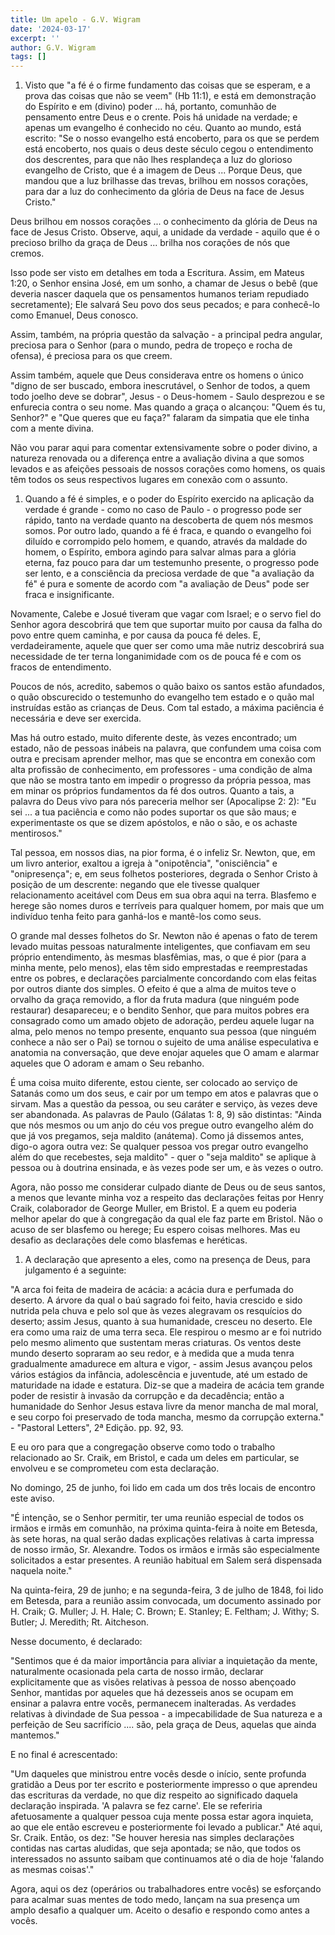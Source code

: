 ```yaml
---
title: Um apelo - G.V. Wigram
date: '2024-03-17'
excerpt: ''
author: G.V. Wigram
tags: []
---
```

1.  Visto que \"a fé é o firme fundamento das coisas que se esperam, e a
    prova das coisas que não se veem\" (Hb 11:1), e está em demonstração
    do Espírito e em (divino) poder \... há, portanto, comunhão de
    pensamento entre Deus e o crente. Pois há unidade na verdade; e
    apenas um evangelho é conhecido no céu. Quanto ao mundo, está
    escrito: \"Se o nosso evangelho está encoberto, para os que se
    perdem está encoberto, nos quais o deus deste século cegou o
    entendimento dos descrentes, para que não lhes resplandeça a luz do
    glorioso evangelho de Cristo, que é a imagem de Deus \... Porque
    Deus, que mandou que a luz brilhasse das trevas, brilhou em nossos
    corações, para dar a luz do conhecimento da glória de Deus na face
    de Jesus Cristo.\"

Deus brilhou em nossos corações \... o conhecimento da glória de Deus na
face de Jesus Cristo. Observe, aqui, a unidade da verdade - aquilo que é
o precioso brilho da graça de Deus \... brilha nos corações de nós que
cremos.

Isso pode ser visto em detalhes em toda a Escritura. Assim, em Mateus
1:20, o Senhor ensina José, em um sonho, a chamar de Jesus o bebê (que
deveria nascer daquela que os pensamentos humanos teriam repudiado
secretamente); Ele salvará Seu povo dos seus pecados; e para conhecê-lo
como Emanuel, Deus conosco.

Assim, também, na própria questão da salvação - a principal pedra
angular, preciosa para o Senhor (para o mundo, pedra de tropeço e rocha
de ofensa), é preciosa para os que creem.

Assim também, aquele que Deus considerava entre os homens o único
\"digno de ser buscado, embora inescrutável, o Senhor de todos, a quem
todo joelho deve se dobrar\", Jesus - o Deus-homem - Saulo desprezou e
se enfurecia contra o seu nome. Mas quando a graça o alcançou: \"Quem és
tu, Senhor?\" e \"Que queres que eu faça?\" falaram da simpatia que ele
tinha com a mente divina.

Não vou parar aqui para comentar extensivamente sobre o poder divino, a
natureza renovada ou a diferença entre a avaliação divina a que somos
levados e as afeições pessoais de nossos corações como homens, os quais
têm todos os seus respectivos lugares em conexão com o assunto.

1.  Quando a fé é simples, e o poder do Espírito exercido na aplicação
    da verdade é grande - como no caso de Paulo - o progresso pode ser
    rápido, tanto na verdade quanto na descoberta de quem nós mesmos
    somos. Por outro lado, quando a fé é fraca, e quando o evangelho foi
    diluído e corrompido pelo homem, e quando, através da maldade do
    homem, o Espírito, embora agindo para salvar almas para a glória
    eterna, faz pouco para dar um testemunho presente, o progresso pode
    ser lento, e a consciência da preciosa verdade de que \"a avaliação
    da fé\" é pura e somente de acordo com \"a avaliação de Deus\" pode
    ser fraca e insignificante.

Novamente, Calebe e Josué tiveram que vagar com Israel; e o servo fiel
do Senhor agora descobrirá que tem que suportar muito por causa da falha
do povo entre quem caminha, e por causa da pouca fé deles. E,
verdadeiramente, aquele que quer ser como uma mãe nutriz descobrirá sua
necessidade de ter terna longanimidade com os de pouca fé e com os
fracos de entendimento.

Poucos de nós, acredito, sabemos o quão baixo os santos estão afundados,
o quão obscurecido o testemunho do evangelho tem estado e o quão mal
instruídas estão as crianças de Deus. Com tal estado, a máxima paciência
é necessária e deve ser exercida.

Mas há outro estado, muito diferente deste, às vezes encontrado; um
estado, não de pessoas inábeis na palavra, que confundem uma coisa com
outra e precisam aprender melhor, mas que se encontra em conexão com
alta profissão de conhecimento, em professores - uma condição de alma
que não se mostra tanto em impedir o progresso da própria pessoa, mas em
minar os próprios fundamentos da fé dos outros. Quanto a tais, a palavra
do Deus vivo para nós pareceria melhor ser (Apocalipse 2: 2): \"Eu sei
\... a tua paciência e como não podes suportar os que são maus; e
experimentaste os que se dizem apóstolos, e não o são, e os achaste
mentirosos.\"

Tal pessoa, em nossos dias, na pior forma, é o infeliz Sr. Newton, que,
em um livro anterior, exaltou a igreja à \"onipotência\",
\"onisciência\" e \"onipresença\"; e, em seus folhetos posteriores,
degrada o Senhor Cristo à posição de um descrente: negando que ele
tivesse qualquer relacionamento aceitável com Deus em sua obra aqui na
terra. Blasfemo e herege são nomes duros e terríveis para qualquer
homem, por mais que um indivíduo tenha feito para ganhá-los e mantê-los
como seus.

O grande mal desses folhetos do Sr. Newton não é apenas o fato de terem
levado muitas pessoas naturalmente inteligentes, que confiavam em seu
próprio entendimento, às mesmas blasfêmias, mas, o que é pior (para a
minha mente, pelo menos), elas têm sido emprestadas e reemprestadas
entre os pobres, e declarações parcialmente concordando com elas feitas
por outros diante dos simples. O efeito é que a alma de muitos teve o
orvalho da graça removido, a flor da fruta madura (que ninguém pode
restaurar) desapareceu; e o bendito Senhor, que para muitos pobres era
consagrado como um amado objeto de adoração, perdeu aquele lugar na
alma, pelo menos no tempo presente, enquanto sua pessoa (que ninguém
conhece a não ser o Pai) se tornou o sujeito de uma análise especulativa
e anatomia na conversação, que deve enojar aqueles que O amam e alarmar
aqueles que O adoram e amam o Seu rebanho.

É uma coisa muito diferente, estou ciente, ser colocado ao serviço de
Satanás como um dos seus, e cair por um tempo em atos e palavras que o
sirvam. Mas a questão da pessoa, ou seu caráter e serviço, às vezes deve
ser abandonada. As palavras de Paulo (Gálatas 1: 8, 9) são distintas:
\"Ainda que nós mesmos ou um anjo do céu vos pregue outro evangelho além
do que já vos pregamos, seja maldito (anátema). Como já dissemos antes,
digo-o agora outra vez: Se qualquer pessoa vos pregar outro evangelho
além do que recebestes, seja maldito\" - quer o \"seja maldito\" se
aplique à pessoa ou à doutrina ensinada, e às vezes pode ser um, e às
vezes o outro.

Agora, não posso me considerar culpado diante de Deus ou de seus santos,
a menos que levante minha voz a respeito das declarações feitas por
Henry Craik, colaborador de George Muller, em Bristol. E a quem eu
poderia melhor apelar do que à congregação da qual ele faz parte em
Bristol. Não o acuso de ser blasfemo ou herege; Eu espero coisas
melhores. Mas eu desafio as declarações dele como blasfemas e heréticas.

1.  A declaração que apresento a eles, como na presença de Deus, para
    julgamento é a seguinte:

\"A arca foi feita de madeira de acácia: a acácia dura e perfumada do
deserto. A árvore da qual o baú sagrado foi feito, havia crescido e sido
nutrida pela chuva e pelo sol que às vezes alegravam os resquícios do
deserto; assim Jesus, quanto à sua humanidade, cresceu no deserto. Ele
era como uma raiz de uma terra seca. Ele respirou o mesmo ar e foi
nutrido pelo mesmo alimento que sustentam meras criaturas. Os ventos
deste mundo deserto sopraram ao seu redor, e à medida que a muda tenra
gradualmente amadurece em altura e vigor, - assim Jesus avançou pelos
vários estágios da infância, adolescência e juventude, até um estado de
maturidade na idade e estatura. Diz-se que a madeira de acácia tem
grande poder de resistir à invasão da corrupção e da decadência; então a
humanidade do Senhor Jesus estava livre da menor mancha de mal moral, e
seu corpo foi preservado de toda mancha, mesmo da corrupção externa.\" -
\"Pastoral Letters\", 2ª Edição. pp. 92, 93.

E eu oro para que a congregação observe como todo o trabalho relacionado
ao Sr. Craik, em Bristol, e cada um deles em particular, se envolveu e
se comprometeu com esta declaração.

No domingo, 25 de junho, foi lido em cada um dos três locais de encontro
este aviso.

\"É intenção, se o Senhor permitir, ter uma reunião especial de todos os
irmãos e irmãs em comunhão, na próxima quinta-feira à noite em Betesda,
às sete horas, na qual serão dadas explicações relativas à carta
impressa de nosso irmão, Sr. Alexandre. Todos os irmãos e irmãs são
especialmente solicitados a estar presentes. A reunião habitual em Salem
será dispensada naquela noite.\"

Na quinta-feira, 29 de junho; e na segunda-feira, 3 de julho de 1848,
foi lido em Betesda, para a reunião assim convocada, um documento
assinado por H. Craik; G. Muller; J. H. Hale; C. Brown; E. Stanley; E.
Feltham; J. Withy; S. Butler; J. Meredith; Rt. Aitcheson.

Nesse documento, é declarado:

\"Sentimos que é da maior importância para aliviar a inquietação da
mente, naturalmente ocasionada pela carta de nosso irmão, declarar
explicitamente que as visões relativas à pessoa de nosso abençoado
Senhor, mantidas por aqueles que há dezesseis anos se ocupam em ensinar
a palavra entre vocês, permanecem inalteradas. As verdades relativas à
divindade de Sua pessoa - a impecabilidade de Sua natureza e a perfeição
de Seu sacrifício \.... são, pela graça de Deus, aquelas que ainda
mantemos.\"

E no final é acrescentado:

\"Um daqueles que ministrou entre vocês desde o início, sente profunda
gratidão a Deus por ter escrito e posteriormente impresso o que aprendeu
das escrituras da verdade, no que diz respeito ao significado daquela
declaração inspirada. \'A palavra se fez carne\'. Ele se referiria
afetuosamente a qualquer pessoa cuja mente possa estar agora inquieta,
ao que ele então escreveu e posteriormente foi levado a publicar.\" Até
aqui, Sr. Craik. Então, os dez: \"Se houver heresia nas simples
declarações contidas nas cartas aludidas, que seja apontada; se não, que
todos os interessados no assunto saibam que continuamos até o dia de
hoje \'falando as mesmas coisas\'.\"

Agora, aqui os dez (operários ou trabalhadores entre vocês) se
esforçando para acalmar suas mentes de todo medo, lançam na sua presença
um amplo desafio a qualquer um. Aceito o desafio e respondo como antes a
vocês.
